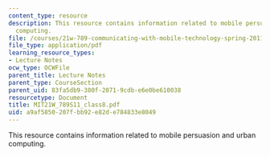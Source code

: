 ```yaml
---
content_type: resource
description: This resource contains information related to mobile persuasion and urban
  computing.
file: /courses/21w-789-communicating-with-mobile-technology-spring-2011/a9af5850207fbb92e82de784833e8049_MIT21W_789S11_class8.pdf
file_type: application/pdf
learning_resource_types:
- Lecture Notes
ocw_type: OCWFile
parent_title: Lecture Notes
parent_type: CourseSection
parent_uid: 83fa5db9-380f-2071-9cdb-e6e0be610038
resourcetype: Document
title: MIT21W_789S11_class8.pdf
uid: a9af5850-207f-bb92-e82d-e784833e8049
---
```

This resource contains information related to mobile persuasion and urban computing.


